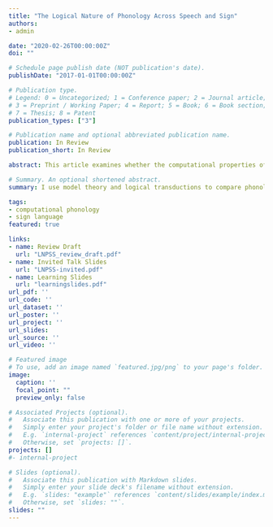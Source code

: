 ```yaml
---
title: "The Logical Nature of Phonology Across Speech and Sign"
authors:
- admin

date: "2020-02-26T00:00:00Z"
doi: ""

# Schedule page publish date (NOT publication's date).
publishDate: "2017-01-01T00:00:00Z"

# Publication type.
# Legend: 0 = Uncategorized; 1 = Conference paper; 2 = Journal article;
# 3 = Preprint / Working Paper; 4 = Report; 5 = Book; 6 = Book section;
# 7 = Thesis; 8 = Patent
publication_types: ["3"]

# Publication name and optional abbreviated publication name.
publication: In Review
publication_short: In Review

abstract: This article examines whether the computational properties of phonology hold across spoken and signed languages. Model-theoretic representations of spoken and signed words, as well as logical mappings over these structures, are introduced as a powerful framework for structural and computational comparisons. Several phonological processes in sign are shown to require the same logical complexity as their spoken counterparts, suggesting an amodal sensitivity to notions of locality and memory, as well as a computational tradeoff between sequentiality and simultaneity in specific modalities. These analyses provide a necessary and sufficient condition for amodal aspects of phonology, and allow for promising new means to analyze issues of linguistic modality and the cognitive status of phonological knowledge.

# Summary. An optional shortened abstract.
summary: I use model theory and logical transductions to compare phonological processes across speech and sign, finding that Strict Locality is a salient cross-modal condition for phonological computation over modality-specific representations.

tags:
- computational phonology
- sign language
featured: true

links:
- name: Review Draft
  url: "LNPSS_review_draft.pdf"
- name: Invited Talk Slides
  url: "LNPSS-invited.pdf"
- name: Learning Slides
  url: "learningslides.pdf"
url_pdf: ''
url_code: ''
url_dataset: ''
url_poster: ''
url_project: ''
url_slides:
url_source: ''
url_video: ''

# Featured image
# To use, add an image named `featured.jpg/png` to your page's folder.
image:
  caption: ''
  focal_point: ""
  preview_only: false

# Associated Projects (optional).
#   Associate this publication with one or more of your projects.
#   Simply enter your project's folder or file name without extension.
#   E.g. `internal-project` references `content/project/internal-project/index.md`.
#   Otherwise, set `projects: []`.
projects: []
#- internal-project

# Slides (optional).
#   Associate this publication with Markdown slides.
#   Simply enter your slide deck's filename without extension.
#   E.g. `slides: "example"` references `content/slides/example/index.md`.
#   Otherwise, set `slides: ""`.
slides: ""
---
```

